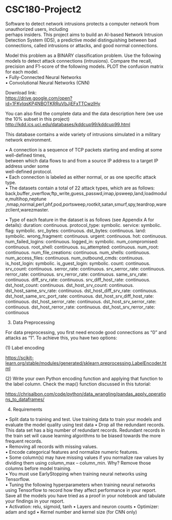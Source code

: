 # CSC180-Project2

Software  to  detect  network  intrusions  protects  a  computer  network  from  unauthorized  users,  including  
perhaps insiders.  This project aims to build an AI-based Network Intrusion Detection System (IDS), 
a  predictive  model  distinguishing  between  bad  connections,  called  intrusions  or  attacks,  and  good 
normal connections. 
 
 
 
Model this problem as a BINARY classification problem. Use the following models to detect attack 
connections (intrusions).  Compare the recall, precision and F1-score of the following models. PLOT the 
confusion matrix for each model.    
• Fully-Connected Neural Networks  
• Convolutional Neural Networks (CNN)  

Download link:   
https://drive.google.com/open?id=1FKyIqsKP4NBOTKRRuVbJjEFxTTCwzlHy 
 
You can also find the complete data and the data description here (we use the 10% subset in this project) 
http://kdd.ics.uci.edu/databases/kddcup99/kddcup99.html   
 
This database contains a wide variety of intrusions simulated in a military network environment.  
 
• A  connection  is  a  sequence  of  TCP  packets  starting  and  ending  at  some  well-defined  times,  
between  which  data  flows  to  and  from  a  source  IP  address  to  a  target  IP  address  under  some  
well-defined protocol.   
• Each connection is labeled as either normal, or as one specific attack type.  
• The datasets contain a total of 22 attack types, which are as follows: 
back,buffer_overflow,ftp_write,guess_passwd,imap,ipsweep,land,loadmodule,multihop,neptune
,nmap,normal,perl,phf,pod,portsweep,rootkit,satan,smurf,spy,teardrop,warezclient,warezmaster. 
 
• Type of each feature in the dataset is as follows (see Appendix A for details): 
duration: continuous. 
protocol_type: symbolic. 
service: symbolic. 
flag: symbolic. 
src_bytes: continuous. 
dst_bytes: continuous. 
land: symbolic. 
wrong_fragment: continuous. 
urgent: continuous. 
hot: continuous. 
num_failed_logins: continuous. 
logged_in: symbolic. 
num_compromised: continuous. 
root_shell: continuous. 
su_attempted: continuous. 
num_root: continuous. 
num_file_creations: continuous. 
num_shells: continuous. 
num_access_files: continuous. 
num_outbound_cmds: continuous. 
is_host_login: symbolic. 
is_guest_login: symbolic. 
count: continuous. 
srv_count: continuous. 
serror_rate: continuous. 
srv_serror_rate: continuous. 
rerror_rate: continuous. 
srv_rerror_rate: continuous. 
same_srv_rate: continuous. 
diff_srv_rate: continuous. 
srv_diff_host_rate: continuous. 
dst_host_count: continuous. 
dst_host_srv_count: continuous. 
dst_host_same_srv_rate: continuous. 
dst_host_diff_srv_rate: continuous. 
dst_host_same_src_port_rate: continuous. 
dst_host_srv_diff_host_rate: continuous. 
dst_host_serror_rate: continuous. 
dst_host_srv_serror_rate: continuous. 
dst_host_rerror_rate: continuous. 
dst_host_srv_rerror_rate: continuous 
 
3.  Data Preprocessing 
 
For data preprocessing, you first need encode good connections as “0” and attacks as “1”.   To achieve 
this, you have two options: 
 
(1) Label encoding  
 
https://scikit-learn.org/stable/modules/generated/sklearn.preprocessing.LabelEncoder.html 
 
(2) Write your own Python encoding function and applying that function to the label column.  Check 
the map() function discussed in this tutorial: 
 
https://chrisalbon.com/code/python/data_wrangling/pandas_apply_operations_to_dataframes/ 
 
 
 
4.  Requirements 
 
• Split data to training and test.  Use training data to train your models and evaluate the model 
quality using test data 
• Drop all the redundant records. This data set has a big number of redundant records. 
Redundant records in the train set will cause learning algorithms to be biased towards the 
more frequent records.  
• Removing all records with missing values.     
• Encode categorical features and normalize numeric features.  
• Some column(s) may have missing values if you normalize raw values by dividing them 
using column_max – column_min.   Why?   Remove those columns before model training.  
• You must use EarlyStopping when training neural networks using Tensorflow.  
• Tuning the following hyperparameters when training neural networks using Tensorflow to 
record how they affect performance in your report.  Save all the models you have tried as a 
proof in your notebook and tabulate your findings in your report.  
• Activation: relu, sigmoid, tanh 
• Layers and neuron counts 
• Optimizer: adam and sgd 
• Kernel number and kernel size (for CNN only)
